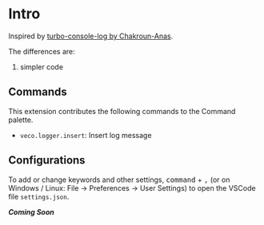 # Intro

Inspired by [turbo-console-log by Chakroun-Anas](https://github.dev/Chakroun-Anas/turbo-console-log).

The differences are:

1. simpler code

## Commands

This extension contributes the following commands to the Command palette.

- `veco.logger.insert`: Insert log message

## Configurations

To add or change keywords and other settings, <kbd>command</kbd> + <kbd>,</kbd> (or on Windows / Linux: File -> Preferences -> User Settings) to open the VSCode file `settings.json`.

***Coming Soon***